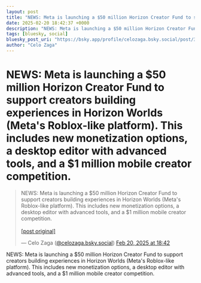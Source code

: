 ```yaml
---
layout: post
title: "NEWS: Meta is launching a $50 million Horizon Creator Fund to support creators building experiences in Horizon Worlds (Meta's Roblox-like platform). This includes new monetization options, a desktop editor with advanced tools, and a $1 million mobile creator competition."
date: 2025-02-20 18:42:37 +0000
description: "NEWS: Meta is launching a $50 million Horizon Creator Fund to support creators building experiences in Horizon Worlds (Meta's Roblox-like platform). Thi..."
tags: [bluesky, social]
bluesky_post_uri: "https://bsky.app/profile/celozaga.bsky.social/post/3limwyhvpdz2m"
author: "Celo Zaga"
---
```


<h1 class="bluesky-post-title">NEWS: Meta is launching a $50 million Horizon Creator Fund to support creators building experiences in Horizon Worlds (Meta's Roblox-like platform). This includes new monetization options, a desktop editor with advanced tools, and a $1 million mobile creator competition.</h1>


<blockquote class="bluesky-embed" data-bluesky-uri="at://did:plc:lmh6rennptq77inaztnovw4b/app.bsky.feed.post/3limwyhvpdz2m" data-bluesky-embed-color-mode="system">
<p lang="">NEWS: Meta is launching a $50 million Horizon Creator Fund to support creators building experiences in Horizon Worlds (Meta's Roblox-like platform). This includes new monetization options, a desktop editor with advanced tools, and a $1 million mobile creator competition.<br><br><a href="https://bsky.app/profile/celozaga.bsky.social/post/3limwyhvpdz2m">[post original]</a></p>
&mdash; Celo Zaga (<a href="https://bsky.app/profile/did:plc:lmh6rennptq77inaztnovw4b">@celozaga.bsky.social</a>) <a href="https://bsky.app/profile/celozaga.bsky.social/post/3limwyhvpdz2m">Feb 20, 2025 at 18:42</a>
</blockquote>
<script async src="https://embed.bsky.app/static/embed.js" charset="utf-8"></script>


<p class="bluesky-post-description">NEWS: Meta is launching a $50 million Horizon Creator Fund to support creators building experiences in Horizon Worlds (Meta's Roblox-like platform). This includes new monetization options, a desktop editor with advanced tools, and a $1 million mobile creator competition.</p>
